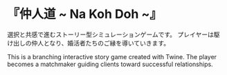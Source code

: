 # 『仲人道 ~ Na Koh Doh ~』
選択と共感で進むストーリー型シミュレーションゲームです。
プレイヤーは駆け出しの仲人となり、婚活者たちのご縁を導いていきます。

This is a branching interactive story game created with Twine.
The player becomes a matchmaker guiding clients toward successful relationships.

